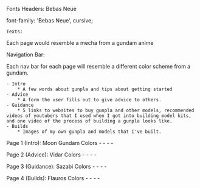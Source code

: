  Fonts
    Headers:  Bebas Neue

<link rel="preconnect" href="https://fonts.googleapis.com">
<link rel="preconnect" href="https://fonts.gstatic.com" crossorigin>
<link href="https://fonts.googleapis.com/css2?family=Bebas+Neue&display=swap" rel="stylesheet">

font-family: 'Bebas Neue', cursive;

    Texts:

Each page would resemble a mecha from a gundam anime

Navigation Bar:

Each nav bar for each page will resemble a different color scheme from a gundam.

    - Intro
        * A few words about gunpla and tips about getting started
    - Advice
        * A form the user fills out to give advice to others.
    - Guidance
        * 5 links to websites to buy gunpla and other models, recommended videos of youtubers that I used when I got into building model kits, and one video of the process of building a gunpla looks like.
    - Builds
        * Images of my own gunpla and models that I've built.



Page 1 (Intro): Moon Gundam
    Colors
    -
    -
    -
    -

Page 2 (Advice): Vidar
    Colors
    -
    -
    -
    -

Page 3 (Guidance): Sazabi
    Colors
    -
    -
    -
    -

Page 4 (Builds): Flauros
    Colors
    -
    -
    -
    -
